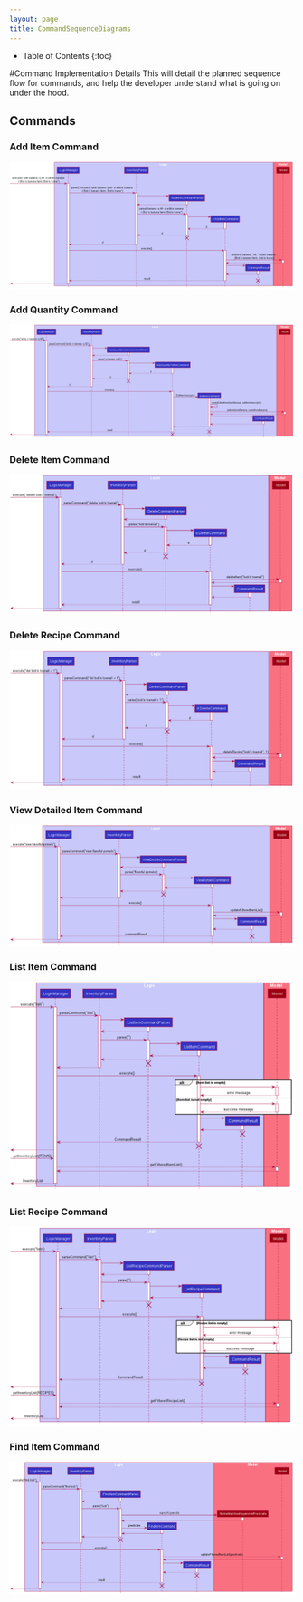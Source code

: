 ```yaml
---
layout: page
title: CommandSequenceDiagrams
---
```

* Table of Contents
{:toc}

#Command Implementation Details
This will detail the planned sequence flow for commands, and help the developer
understand what is going on under the hood.

## Commands

### Add Item Command
![AddItemSequence](images/commandseqdiagrams/AddItemSequenceDiagram.png)

### Add Quantity Command
![AddQuantitySequence](images/commandseqdiagrams/AddQuantityToItemCommandSequenceDiagram.png)

### Delete Item Command
![DeleteItemSequence](images/commandseqdiagrams/DeleteItemSequenceDiagram.png)

### Delete Recipe Command
![DeleteRecipe](images/commandseqdiagrams/DeleteRecipeSequenceDiagram.png)

### View Detailed Item Command
![ViewDetailedItemSequenceDiagram](images/commandseqdiagrams/ViewDetailedItemSequenceDiagram.png)

### List Item Command
![ListItemSequenceDiagram](images/commandseqdiagrams/ListItemSequenceDiagram.png)

### List Recipe Command
![ListRecipeSequenceDiagram](images/commandseqdiagrams/ListRecipeSequenceDiagram.png)

### Find Item Command
![FindItemSequenceDiagram](images/commandseqdiagrams/FindItemSequenceDiagram.png)
